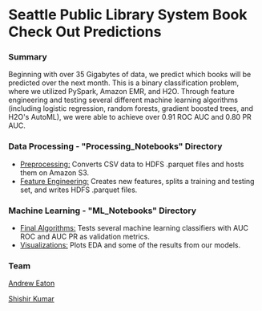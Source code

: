 # Seattle Public Library System Book Check Out Predictions

### Summary
Beginning with over 35 Gigabytes of data, we predict which books will be predicted over the next month. This is a binary classification problem, where we utilized PySpark, Amazon EMR, and H2O. Through feature engineering and testing several different machine learning algorithms (including logistic regression, random forests, gradient boosted trees, and H2O's AutoML), we were able to achieve over 0.91 ROC AUC and 0.80 PR AUC.

### Data Processing - "Processing_Notebooks" Directory
* [Preprocessing:](https://github.com/aweeaton/Checkout-Predictions/blob/master/Processing_Notebooks/Preprocessing.ipynb) Converts CSV data to HDFS .parquet files and hosts them on Amazon S3. 
* [Feature Engineering:](https://github.com/aweeaton/Checkout-Predictions/blob/master/Processing_Notebooks/Feature_Engineering.ipynb) Creates new features, splits a training and testing set, and writes HDFS .parquet files.

### Machine Learning - "ML_Notebooks" Directory
* [Final Algorithms:](https://github.com/aweeaton/Checkout-Predictions/blob/master/ML_Notebooks/Final_Algorithms.ipynb) Tests several machine learning classifiers with AUC ROC and AUC PR as validation metrics. 
* [Visualizations:](https://github.com/aweeaton/Checkout-Predictions/blob/master/ML_Notebooks/Visualizations.ipynb) Plots EDA and some of the results from our models.

### Team
[Andrew Eaton](https://github.com/aweeaton)

[Shishir Kumar](https://github.com/ShishirKumar93)
